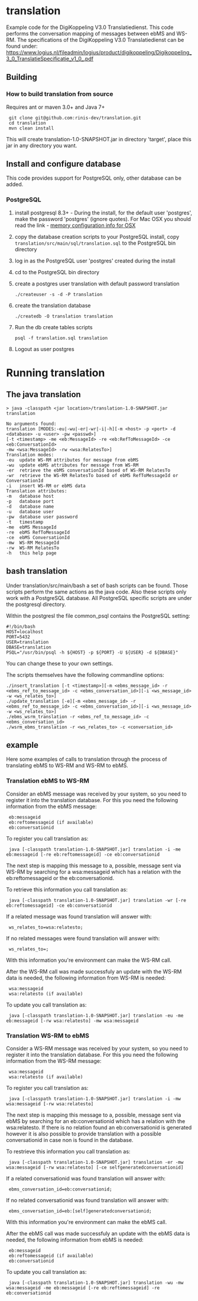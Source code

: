 # translation

Example code for the DigiKoppeling V3.0 Translatiedienst. This code performs the conversation mapping of messages between ebMS and WS-RM. The specifications of the DigiKoppeling V3.0 Translatiedienst can be found under:
	https://www.logius.nl/fileadmin/logius/product/digikoppeling/Digikoppeling_3_0_TranslatieSpecificatie_v1_0_.pdf

## Building
### How to build translation from source
Requires ant or maven 3.0+  and Java 7+
	 
	 git clone git@github.com:rinis-dev/translation.git
	 cd translation
	 mvn clean install
	 
	 
This will create translation-1.0-SNAPSHOT.jar in directory 'target', place this jar in any directory you want.

## Install and configure database
This code provides support for PostgreSQL only, other database can be added.

### PostgreSQL

1. install postgresql 8.3+ - During the install, for the default user 'postgres', make the password 'postgres' (ignore quotes). For Mac OSX you should read the link - [memory configuration info for OSX](http://support.bitrock.com/article/postgresql-cannot-allocate-memory-on-mac-os-x)

2. copy the database creation scripts to your PostgreSQL install, copy `translation/src/main/sql/translation.sql` to the PostgreSQL bin directory

3. log in as the PostgreSQL user 'postgres' created during the install

4. cd to the PostgreSQL bin directory

5. create a postgres user translation with default password translation

	`./createuser -s -d -P translation`
6. create the translation database

	`./createdb -O translation translation`
7. Run the db create tables scripts

   `psql -f translation.sql translation`
8. Logout as user postgres

# Running translation
## The java translation

	> java -classpath <jar location>/translation-1.0-SNAPSHOT.jar translation
	
	No arguments found:
	translation [MODES:-eu|-wu|-er|-wr|-i|-h][-m <host> -p <port> -d <database> -u <user> -pw <passwd>]
	[-t <timestamp> -me <eb:MessageId> -re <eb:RefToMessageId> -ce <eb:ConversationId>
	-mw <wsa:MessageId> -rw <wsa:RelatesTo>]
	Translation modes:
	-eu  update WS-RM attributes for message from ebMS
	-wu  update ebMS attributes for message from WS-RM
	-er  retrieve the ebMS conversationId based of WS-RM RelatesTo
	-wr  retrieve the WS-RM RelatesTo based of ebMS RefToMessageId or ConversationId
	-i   insert WS-RM or ebMS data
	Translation attributes:
	-m   database host
	-p   database port
	-d   database name
	-u   database user
	-pw  database user password
	-t   timestamp
	-me  ebMS MessageId
	-re  ebMS RefToMessageId
	-ce  ebMS ConversationId
	-mw  WS-RM MessageId
	-rw  WS-RM RelatesTo
	-h   this help page

## bash translation

Under translation/src/main/bash a set of bash scripts can be found. Those scripts perform the same actions as the java code. Also these scripts only work with a PostgreSQL database. All PostgreSQL specific scripts are under the postgresql directory.

Within the postgresl the file common_psql contains the PostgreSQL setting:

	#!/bin/bash
	HOST=localhost
	PORT=5432
	USER=translation
	DBASE=translation
	PSQL="/usr/bin/psql -h ${HOST} -p ${PORT} -U ${USER} -d ${DBASE}"

You can change these to your own settings.

The scripts themselves have the following commandline options:
 
	./insert_translation [-t <timestamp>][-m <ebms_message_id> -r <ebms_ref_to_message_id> -c <ebms_conversation_id>][-i <ws_message_id> -w <ws_relates_to>]
	./update_translation [-e][-m <ebms_message_id> -r <ebms_ref_to_message_id> -c <ebms_conversation_id>][-i <ws_message_id> -w <ws_relates_to>]
	./ebms_wsrm_translation -r <ebms_ref_to_message_id> -c <ebms_conversation_id>
	./wsrm_ebms_translation -r <ws_relates_to> -c <conversation_id>

## example

Here some examples of calls to translation through the process of translating ebMS to WS-RM and WS-RM to ebMS.

### Translation ebMS to WS-RM

Consider an ebMS message was received by your system, so you need to register it into the translation database. For this you need the following information from the ebMS message:

	 eb:messageid
	 eb:reftomessageid (if available)
	 eb:conversationid

To register you call translation as:

	 java [-classpath translation-1.0-SNAPSHOT.jar] translation -i -me eb:messageid [-re eb:reftomessageid] -ce eb:conversationid

The next step is mapping this message to a, possible, message sent via WS-RM by searching for a wsa:messageid which has a relation with the eb:reftomessageid or the eb:conversationid.

To retrieve this information you call translation as:

	 java [-classpath translation-1.0-SNAPSHOT.jar] translation -wr [-re eb:reftomessageid] -ce eb:conversationid

If a related message was found translation will answer with:

	 ws_relates_to=wsa:relatesto;

If no related messages were found translation will answer with:

	 ws_relates_to=;

With this information you're environment can make the WS-RM call.

After the WS-RM call was made successfuly an update with the WS-RM data is needed, the following information from WS-RM is needed:

	 wsa:messageid
	 wsa:relatesto (if available)

To update you call translation as:

	 java [-classpath translation-1.0-SNAPSHOT.jar] translation -eu -me eb:messageid [-rw wsa:relatesto] -mw wsa:messageid

### Translation WS-RM to ebMS

Consider a WS-RM message was received by your system, so you need to register it into the translation database. For this you need the following information from the WS-RM message:

	 wsa:messageid
	 wsa:relatesto (if available)

To register you call translation as:

	 java [-classpath translation-1.0-SNAPSHOT.jar] translation -i -mw wsa:messageid [-rw wsa:relatesto]

The next step is mapping this message to a, possible, message sent via ebMS by searching for an eb:conversationid which has a relation with the wsa:relatesto. If there is no relation found an eb:conversationid is generated however it is also possible to provide translation with a possible conversationid in case non is found in the database.

To restrieve this information you call translation as:

	 java [-classpath translation-1.0-SNAPSHOT.jar] translation -er -mw wsa:messageid [-rw wsa:relatesto] [-ce selfgeneratedconversationid]

If a related conversationid was found translation will answer with:

	 ebms_conversation_id=eb:conversationid;

If no related conversationid was found translation will answer with:

	 ebms_conversation_id=eb:[self]generatedconversationid;

With this information you're environment can make the ebMS call.

After the ebMS call was made successfuly an update with the ebMS data is needed, the following information from ebMS is needed:

	 eb:messageid
	 eb:reftomessageid (if available)
	 eb:conversationid


To update you call translation as:

	 java [-classpath translation-1.0-SNAPSHOT.jar] translation -wu -mw wsa:messageid -me eb:messageid [-re eb:reftomessageid] -re eb:conversationid
